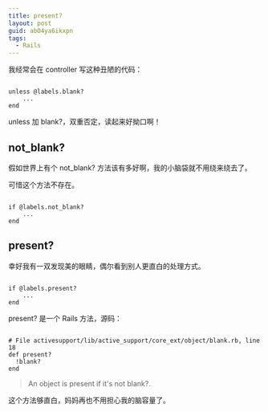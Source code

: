 ```yaml
---
title: present?
layout: post
guid: abO4ya6ikxpn
tags:
  - Rails
---
```


我经常会在 controller 写这种丑陋的代码：

<pre><code>
unless @labels.blank?
    ...
end
</code></pre>

unless 加 blank?，双重否定，读起来好拗口啊！

## not_blank?

假如世界上有个 not_blank? 方法该有多好啊，我的小脑袋就不用绕来绕去了。

可惜这个方法不存在。

<pre><code>
if @labels.not_blank?
    ...
end
</code></pre>

## present?

幸好我有一双发现美的眼睛，偶尔看到别人更直白的处理方式。

<pre><code>
if @labels.present?
    ...
end
</code></pre>

present? 是一个 Rails 方法，源码：

<pre><code>
# File activesupport/lib/active_support/core_ext/object/blank.rb, line 18
def present?
  !blank?
end
</code></pre>

> An object is present if it's not blank?.
> 

这个方法够直白，妈妈再也不用担心我的脑容量了。

